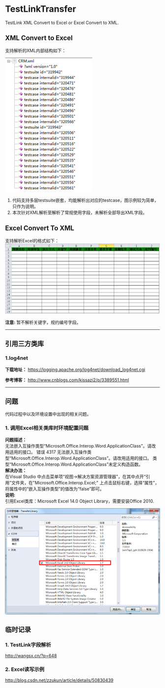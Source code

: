 # TestLinkTransfer  

TestLink XML Convert to Excel or Excel Convert to XML.

## XML Convert to Excel

支持解析的XML内部结构如下：

![pic1](/Resource/Image/pic1.png)

1. 代码支持多层testsuite嵌套，均能解析出对应的testcase，图示例较为简单，只作为说明。
2. 本次针对XML解析至解析了常规使用字段，未解析全部导出XML字段。

## Excel Convert To XML

支持解析Excel的格式如下：
![pic3](/Resource/Image/pic3.png)

**注意:** 暂不解析关键字，规约编号字段。

---
## 引用三方类库
### 1.log4net
**下载地址：**  <https://logging.apache.org/log4net/download_log4net.cgi>

**参考博客：**  <http://www.cnblogs.com/kissazi2/p/3389551.html>

---
## 问题  
代码过程中以及环境设置中出现的相关问题。
### 1. 调用Excel相关类库时环境配置问题
**问题描述：**  
无法嵌入互操作类型“Microsoft.Office.Interop.Word.ApplicationClass”。请改用适用的接口。
错误 4317 无法嵌入互操作类型“Microsoft.Office.Interop.Word.ApplicationClass”。请改用适用的接口。
类型“Microsoft.Office.Interop.Word.ApplicationClass”未定义构造函数。  
**解决办法：**  
在Visual Studio 中点击菜单项“视图->解决方案资源管理器”，在其中点开“引用”文件夹，在"Microsoft.Office.Interop.Excel;" 上点击鼠标右键，选择“属性”，将属性中的“嵌入互操作类型”的值改为“false”即可。  
**说明:**  
引用Excel类库：Microsoft Excel 14.0 Object Library，需要安装Office 2010.    

![pic2](/Resource/Image/pic2.png)

## 临时记录
### 1. TestLink字段解析
http://wangsx.cn/?p=648

### 2. Excel读写示例 
http://blog.csdn.net/zzukun/article/details/50830439
